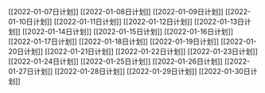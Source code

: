 [[2022-01-07日计划]]
[[2022-01-08日计划]]
[[2022-01-09日计划]]
[[2022-01-10日计划]]
[[2022-01-11日计划]]
[[2022-01-12日计划]]
[[2022-01-13日计划]]
[[2022-01-14日计划]]
[[2022-01-15日计划]]
[[2022-01-16日计划]]
[[2022-01-17日计划]]
[[2022-01-18日计划]]
[[2022-01-19日计划]]
[[2022-01-20日计划]]
[[2022-01-21日计划]]
[[2022-01-22日计划]]
[[2022-01-23日计划]]
[[2022-01-24日计划]]
[[2022-01-25日计划]]
[[2022-01-26日计划]]
[[2022-01-27日计划]]
[[2022-01-28日计划]]
[[2022-01-29日计划]]
[[2022-01-30日计划]]